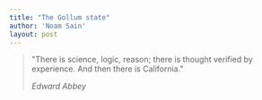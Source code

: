 ```yaml
---
title: "The Gollum state"
author: 'Noam Sain'
layout: post
---
```


> "There is science, logic, reason; there is thought verified by experience. And then there is California."
> 
> <cite>Edward Abbey</cite>